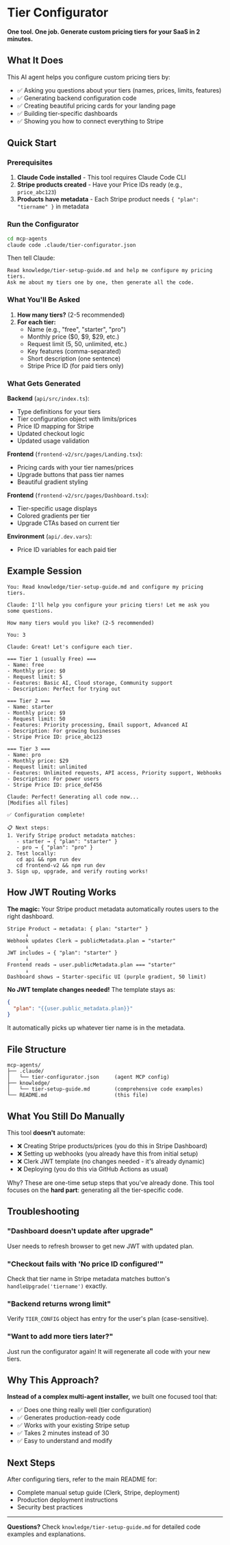 # Tier Configurator

**One tool. One job. Generate custom pricing tiers for your SaaS in 2 minutes.**

## What It Does

This AI agent helps you configure custom pricing tiers by:
- ✅ Asking you questions about your tiers (names, prices, limits, features)
- ✅ Generating backend configuration code
- ✅ Creating beautiful pricing cards for your landing page
- ✅ Building tier-specific dashboards
- ✅ Showing you how to connect everything to Stripe

## Quick Start

### Prerequisites

1. **Claude Code installed** - This tool requires Claude Code CLI
2. **Stripe products created** - Have your Price IDs ready (e.g., `price_abc123`)
3. **Products have metadata** - Each Stripe product needs `{ "plan": "tiername" }` in metadata

### Run the Configurator

```bash
cd mcp-agents
claude code .claude/tier-configurator.json
```

Then tell Claude:

```
Read knowledge/tier-setup-guide.md and help me configure my pricing tiers.
Ask me about my tiers one by one, then generate all the code.
```

### What You'll Be Asked

1. **How many tiers?** (2-5 recommended)
2. **For each tier:**
   - Name (e.g., "free", "starter", "pro")
   - Monthly price ($0, $9, $29, etc.)
   - Request limit (5, 50, unlimited, etc.)
   - Key features (comma-separated)
   - Short description (one sentence)
   - Stripe Price ID (for paid tiers only)

### What Gets Generated

**Backend** (`api/src/index.ts`):
- Type definitions for your tiers
- Tier configuration object with limits/prices
- Price ID mapping for Stripe
- Updated checkout logic
- Updated usage validation

**Frontend** (`frontend-v2/src/pages/Landing.tsx`):
- Pricing cards with your tier names/prices
- Upgrade buttons that pass tier names
- Beautiful gradient styling

**Frontend** (`frontend-v2/src/pages/Dashboard.tsx`):
- Tier-specific usage displays
- Colored gradients per tier
- Upgrade CTAs based on current tier

**Environment** (`api/.dev.vars`):
- Price ID variables for each paid tier

## Example Session

```
You: Read knowledge/tier-setup-guide.md and configure my pricing tiers.

Claude: I'll help you configure your pricing tiers! Let me ask you some questions.

How many tiers would you like? (2-5 recommended)

You: 3

Claude: Great! Let's configure each tier.

=== Tier 1 (usually Free) ===
- Name: free
- Monthly price: $0
- Request limit: 5
- Features: Basic AI, Cloud storage, Community support
- Description: Perfect for trying out

=== Tier 2 ===
- Name: starter
- Monthly price: $9
- Request limit: 50
- Features: Priority processing, Email support, Advanced AI
- Description: For growing businesses
- Stripe Price ID: price_abc123

=== Tier 3 ===
- Name: pro
- Monthly price: $29
- Request limit: unlimited
- Features: Unlimited requests, API access, Priority support, Webhooks
- Description: For power users
- Stripe Price ID: price_def456

Claude: Perfect! Generating all code now...
[Modifies all files]

✅ Configuration complete!

📋 Next steps:
1. Verify Stripe product metadata matches:
   - starter → { "plan": "starter" }
   - pro → { "plan": "pro" }
2. Test locally:
   cd api && npm run dev
   cd frontend-v2 && npm run dev
3. Sign up, upgrade, and verify routing works!
```

## How JWT Routing Works

**The magic:** Your Stripe product metadata automatically routes users to the right dashboard.

```
Stripe Product → metadata: { plan: "starter" }
      ↓
Webhook updates Clerk → publicMetadata.plan = "starter"
      ↓
JWT includes → { "plan": "starter" }
      ↓
Frontend reads → user.publicMetadata.plan === "starter"
      ↓
Dashboard shows → Starter-specific UI (purple gradient, 50 limit)
```

**No JWT template changes needed!** The template stays as:
```json
{
  "plan": "{{user.public_metadata.plan}}"
}
```

It automatically picks up whatever tier name is in the metadata.

## File Structure

```
mcp-agents/
├── .claude/
│   └── tier-configurator.json     (agent MCP config)
├── knowledge/
│   └── tier-setup-guide.md        (comprehensive code examples)
└── README.md                      (this file)
```

## What You Still Do Manually

This tool **doesn't** automate:
- ❌ Creating Stripe products/prices (you do this in Stripe Dashboard)
- ❌ Setting up webhooks (you already have this from initial setup)
- ❌ Clerk JWT template (no changes needed - it's already dynamic)
- ❌ Deploying (you do this via GitHub Actions as usual)

Why? These are one-time setup steps that you've already done. This tool focuses on the **hard part**: generating all the tier-specific code.

## Troubleshooting

### "Dashboard doesn't update after upgrade"
User needs to refresh browser to get new JWT with updated plan.

### "Checkout fails with 'No price ID configured'"
Check that tier name in Stripe metadata matches button's `handleUpgrade('tiername')` exactly.

### "Backend returns wrong limit"
Verify `TIER_CONFIG` object has entry for the user's plan (case-sensitive).

### "Want to add more tiers later?"
Just run the configurator again! It will regenerate all code with your new tiers.

## Why This Approach?

**Instead of a complex multi-agent installer,** we built one focused tool that:
- ✅ Does one thing really well (tier configuration)
- ✅ Generates production-ready code
- ✅ Works with your existing Stripe setup
- ✅ Takes 2 minutes instead of 30
- ✅ Easy to understand and modify

## Next Steps

After configuring tiers, refer to the main README for:
- Complete manual setup guide (Clerk, Stripe, deployment)
- Production deployment instructions
- Security best practices

---

**Questions?** Check `knowledge/tier-setup-guide.md` for detailed code examples and explanations.
